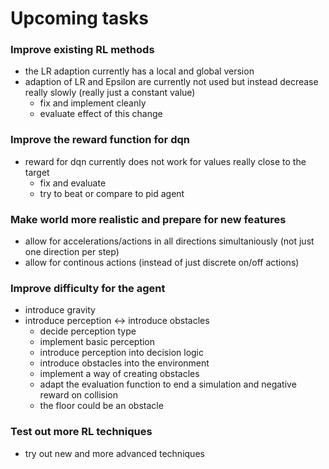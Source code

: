 # Upcoming tasks

### Improve existing RL methods
- the LR adaption currently has a local and global version
- adaption of LR and Epsilon are currently not used but instead decrease really slowly (really just a constant value)
    - fix and implement cleanly
    - evaluate effect of this change

### Improve the reward function for dqn
- reward for dqn currently does not work for values really close to the target
    - fix and evaluate
    - try to beat or compare to pid agent

### Make world more realistic and prepare for new features
- allow for accelerations/actions in all directions simultaniously (not just one direction per step)
- allow for continous actions (instead of just discrete on/off actions)

### Improve difficulty for the agent
- introduce gravity
- introduce perception <-> introduce obstacles
    - decide perception type
    - implement basic perception
    - introduce perception into decision logic
    - introduce obstacles into the environment
    - implement a way of creating obstacles
    - adapt the evaluation function to end a simulation and negative reward on collision
    - the floor could be an obstacle

### Test out more RL techniques
- try out new and more advanced techniques

